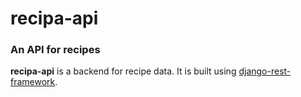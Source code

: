 # recipa-api #
### An API for recipes ###

**recipa-api** is a backend for recipe data. It is built using [django-rest-framework](https://github.com/tomchristie/django-rest-framework). 